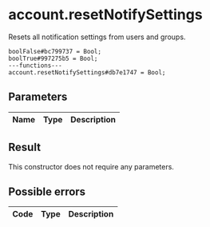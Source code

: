 # account.resetNotifySettings
Resets all notification settings from users and groups.

```
boolFalse#bc799737 = Bool;
boolTrue#997275b5 = Bool;
---functions---
account.resetNotifySettings#db7e1747 = Bool;
```

## Parameters
| Name | Type | Description |
| ---- | :----: | ----------- |


## Result
This constructor does not require any parameters.

## Possible errors
| Code | Type | Description |
| ---- | :----: | ----------- |

